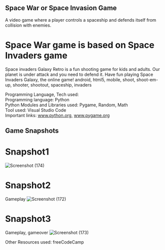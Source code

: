 ## Space War or Space Invasion Game 
A video game where a player controls a spaceship and defends itself from collision with enemies.

# Space War game is based on Space Invaders game 
Space invaders Galaxy Retro is a fun shooting game for kids and adults. Our planet is under attack and you need to defend it. Have fun playing Space Invaders Galaxy, the online game! android, html5, mobile, shoot, shoot-em-up, shooter, shootout, spaceship, invaders

 Programming Language, Tech used:\
 Programming language: Python\
 Python Modules and Libraries used: Pygame, Random, Math\
 Tool used: Visual Studio Code\
Important links: www.python.org, www.pygame.org

## Game Snapshots 

# Snapshot1 
![Screenshot (174)](https://user-images.githubusercontent.com/31153225/106005069-d99c4900-60d9-11eb-9f52-0f6441e684f7.png)

# Snapshot2 
Gameplay 
![Screenshot (172)](https://user-images.githubusercontent.com/31153225/106005146-eb7dec00-60d9-11eb-822f-28df9a49ca91.png)

# Snapshot3
Gameplay, gameover
![Screenshot (173)](https://user-images.githubusercontent.com/31153225/106005244-081a2400-60da-11eb-9cec-3a954b2bbc79.png)




Other Resources used:
freeCodeCamp
 
